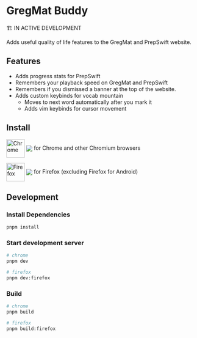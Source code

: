 # GregMat Buddy

🏗️ IN ACTIVE DEVELOPMENT

Adds useful quality of life features to the GregMat and PrepSwift website.

## Features

- Adds progress stats for PrepSwift
- Remembers your playback speed on GregMat and PrepSwift
- Remembers if you dismissed a banner at the top of the website.
- Adds custom keybinds for vocab mountain
  - Moves to next word automatically after you mark it
  - Adds vim keybinds for cursor movement

## Install

[link-chrome]: https://chromewebstore.google.com/detail/gregmat-buddy/oldbbeonbpmmjfhddalkjfmfmindmjnd "Version published on Chrome Web Store"
[link-firefox]: https://addons.mozilla.org/en-US/firefox/addon/gregmat-buddy/ "Version published on Mozilla Add-ons"

[<img src="https://raw.githubusercontent.com/alrra/browser-logos/90fdf03c/src/chrome/chrome.svg" width="48" alt="Chrome" valign="middle">][link-chrome] [<img src="https://img.shields.io/chrome-web-store/v/oldbbeonbpmmjfhddalkjfmfmindmjnd.svg?label=%20" valign="middle">][link-chrome] for Chrome and other Chromium browsers

[<img src="https://raw.githubusercontent.com/alrra/browser-logos/90fdf03c/src/firefox/firefox.svg" width="48" alt="Firefox" valign="middle">][link-firefox] [<img src="https://img.shields.io/amo/v/gregmat-buddy.svg?label=%20" valign="middle">][link-firefox] for Firefox (excluding Firefox for Android)

## Development

### Install Dependencies

```bash
pnpm install
```

### Start development server

```bash
# chrome
pnpm dev

# firefox
pnpm dev:firefox
```

### Build

```bash
# chrome
pnpm build

# firefox
pnpm build:firefox
```
